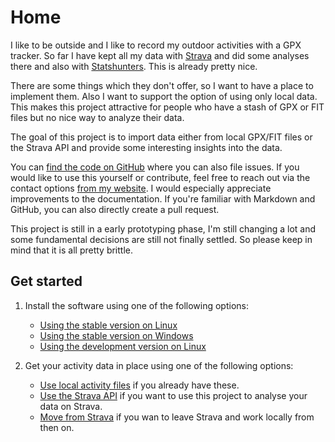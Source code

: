 # Home

I like to be outside and I like to record my outdoor activities with a GPX tracker. So far I have kept all my data with [Strava](https://strava.com/) and did some analyses there and also with [Statshunters](https://statshunters.com/). This is already pretty nice.

There are some things which they don't offer, so I want to have a place to implement them. Also I want to support the option of using only local data. This makes this project attractive for people who have a stash of GPX or FIT files but no nice way to analyze their data.

The goal of this project is to import data either from local GPX/FIT files or the Strava API and provide some interesting insights into the data.

You can [find the code on GitHub](https://github.com/martin-ueding/geo-activity-playground) where you can also file issues. If you would like to use this yourself or contribute, feel free to reach out via the contact options [from my website](https://martin-ueding.de/). I would especially appreciate improvements to the documentation. If you're familiar with Markdown and GitHub, you can also directly create a pull request.

This project is still in a early prototyping phase, I'm still changing a lot and some fundamental decisions are still not finally settled. So please keep in mind that it is all pretty brittle.

## Get started

1. Install the software using one of the following options:

   - [Using the stable version on Linux](getting-started/installing-stable-on-linux.md)
   - [Using the stable version on Windows](getting-started/installing-stable-on-windows.md)
   - [Using the development version on Linux](getting-started/installing-git-on-linux.md)

2. Get your activity data in place using one of the following options:

   - [Use local activity files](getting-started/using-activity-files.md) if you already have these.
   - [Use the Strava API](getting-started/using-strava-api.md) if you want to use this project to analyse your data on Strava.
   - [Move from Strava](getting-started/moving-from-strava.md) if you wan to leave Strava and work locally from then on.
